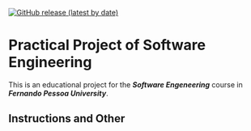 [![GitHub release (latest by date)](https://img.shields.io/github/v/release/RetlavSource/ESOF_Project?color=green&label=latest%20release)](https://github.com/RetlavSource/ESOF_Project/releases)

# Practical Project of Software Engineering

This is an educational project for the ***Software Engeneering*** course in ***Fernando Pessoa University***.

## Instructions and Other